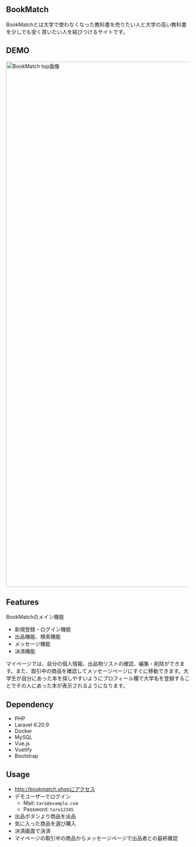 
## BookMatch
BookMatchとは大学で使わなくなった教科書を売りたい人と大学の高い教科書を少しでも安く買いたい人を結びつけるサイトです。


## DEMO
<img width="1436" alt="BookMatch top画像" src="https://user-images.githubusercontent.com/62085992/111108268-d7b01b80-859b-11eb-9766-cecaaa13b33e.png">



## Features
BookMatchのメイン機能
- 新規登録・ログイン機能
- 出品機能、検索機能
- メッセージ機能 
- 決済機能

マイページでは、自分の個人情報、出品物リストの確認、編集・削除ができます。また、取引中の商品を確認してメッセージページにすぐに移動できます。大学生が自分にあった本を探しやすいようにプロフィール欄で大学名を登録することでその人にあった本が表示されるようになります。


## Dependency

- PHP 
- Laravel 6.20.9
- Docker 
- MySQL
- Vue.js
- Vuetify
- Bootstrap



## Usage

- http://bookmatch.shopにアクセス
- デモユーザーでログイン
    - Mail: `taro@example.com`
    - Password: `taro12345`
- 出品ボタンより商品を出品
- 気に入った商品を選び購入
- 決済画面で決済
- マイページの取引中の商品からメッセージページで出品者との最終確認





